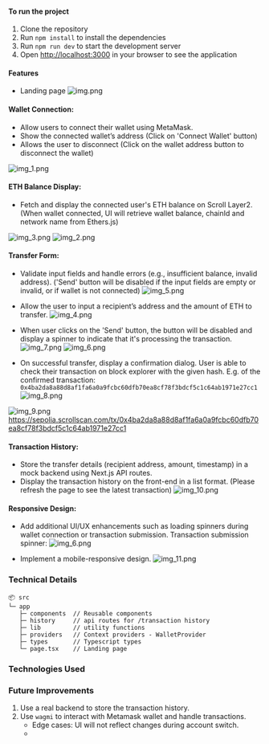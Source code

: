 ####                           

#### To run the project

1. Clone the repository
2. Run `npm install` to install the dependencies
3. Run `npm run dev` to start the development server
4. Open [http://localhost:3000](http://localhost:3000) in your browser to see the application

#### Features

- Landing page
  ![img.png](img.png)

#### Wallet Connection:

- Allow users to connect their wallet using MetaMask.
- Show the connected wallet’s address (Click on 'Connect Wallet' button)
- Allows the user to disconnect (Click on the wallet address button to disconnect the wallet)

![img_1.png](img_1.png)

#### ETH Balance Display:

- Fetch and display the connected user's ETH balance on Scroll Layer2. (When wallet connected, UI will retrieve wallet
  balance, chainId and network name from Ethers.js)

![img_3.png](img_3.png)
![img_2.png](img_2.png)

#### Transfer Form:

- Validate input fields and handle errors (e.g., insufficient balance, invalid address). ('Send' button will be disabled
  if the input fields are empty or invalid, or if wallet is not connected)
  ![img_5.png](img_5.png)


- Allow the user to input a recipient’s address and the amount of ETH to transfer.
  ![img_4.png](img_4.png)


- When user clicks on the 'Send' button, the button will be disabled and display a spinner to indicate that it's
  processing the transaction.
  ![img_7.png](img_7.png)
  ![img_6.png](img_6.png)


- On successful transfer, display a confirmation dialog. User is able to check their transaction on block explorer with
  the given hash. E.g. of the confirmed transaction:
  `0x4ba2da8a88d8af1fa6a0a9fcbc60dfb70ea8cf78f3bdcf5c1c64ab1971e27cc1`
  ![img_8.png](img_8.png)

![img_9.png](img_9.png)
https://sepolia.scrollscan.com/tx/0x4ba2da8a88d8af1fa6a0a9fcbc60dfb70ea8cf78f3bdcf5c1c64ab1971e27cc1

#### Transaction History:

- Store the transfer details (recipient address, amount, timestamp) in a mock backend using Next.js API routes.
- Display the transaction history on the front-end in a list format. (Please refresh the page to see the latest
  transaction)
  ![img_10.png](img_10.png)

#### Responsive Design:

- Add additional UI/UX enhancements such as loading spinners during wallet connection or transaction submission.
  Transaction submission spinner:
  ![img_6.png](img_6.png)


- Implement a mobile-responsive design.
  ![img_11.png](img_11.png)

### Technical Details

```
📦 src
└─ app
   ├─ components  // Reusable components
   ├─ history     // api routes for /transaction history
   ├─ lib         // utility functions
   ├─ providers   // Context providers - WalletProvider
   ├─ types       // Typescript types
   └─ page.tsx    // Landing page
```

### Technologies Used

### Future Improvements

1. Use a real backend to store the transaction history.
2. Use `wagmi` to interact with Metamask wallet and handle transactions.
    - Edge cases: UI will not reflect changes during account switch.
    - 